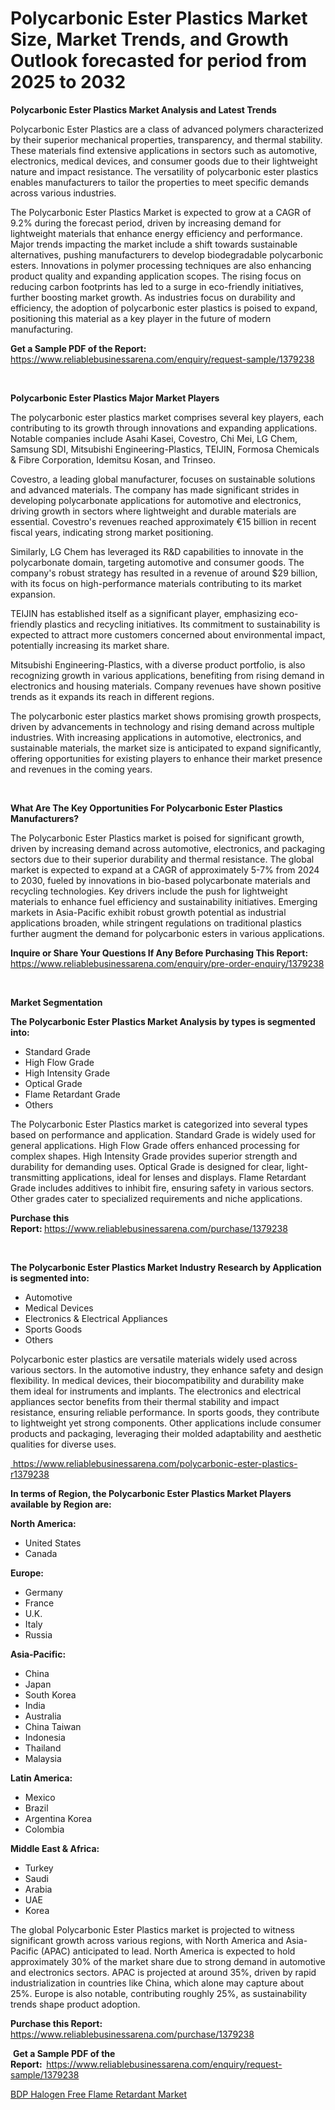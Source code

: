 <p><h1>Polycarbonic Ester Plastics Market Size, Market Trends, and Growth Outlook forecasted for period from 2025 to 2032</h1></p><p><strong>Polycarbonic Ester Plastics Market Analysis and Latest Trends</strong></p>
<p><p>Polycarbonic Ester Plastics are a class of advanced polymers characterized by their superior mechanical properties, transparency, and thermal stability. These materials find extensive applications in sectors such as automotive, electronics, medical devices, and consumer goods due to their lightweight nature and impact resistance. The versatility of polycarbonic ester plastics enables manufacturers to tailor the properties to meet specific demands across various industries.</p><p>The Polycarbonic Ester Plastics Market is expected to grow at a CAGR of 9.2% during the forecast period, driven by increasing demand for lightweight materials that enhance energy efficiency and performance. Major trends impacting the market include a shift towards sustainable alternatives, pushing manufacturers to develop biodegradable polycarbonic esters. Innovations in polymer processing techniques are also enhancing product quality and expanding application scopes. The rising focus on reducing carbon footprints has led to a surge in eco-friendly initiatives, further boosting market growth. As industries focus on durability and efficiency, the adoption of polycarbonic ester plastics is poised to expand, positioning this material as a key player in the future of modern manufacturing.</p></p>
<p><strong>Get a Sample PDF of the Report:&nbsp;</strong> <a href="https://www.reliablebusinessarena.com/enquiry/request-sample/1379238?utm_campaign=2238&utm_medium=2&utm_source=Github&utm_content=ia&utm_term=01022025&utm_id=polycarbonic-ester-plastics">https://www.reliablebusinessarena.com/enquiry/request-sample/1379238</a></p>
<p>&nbsp;</p>
<p><strong>Polycarbonic Ester Plastics Major Market Players</strong></p>
<p><p>The polycarbonic ester plastics market comprises several key players, each contributing to its growth through innovations and expanding applications. Notable companies include Asahi Kasei, Covestro, Chi Mei, LG Chem, Samsung SDI, Mitsubishi Engineering-Plastics, TEIJIN, Formosa Chemicals & Fibre Corporation, Idemitsu Kosan, and Trinseo.</p><p>Covestro, a leading global manufacturer, focuses on sustainable solutions and advanced materials. The company has made significant strides in developing polycarbonate applications for automotive and electronics, driving growth in sectors where lightweight and durable materials are essential. Covestro's revenues reached approximately €15 billion in recent fiscal years, indicating strong market positioning.</p><p>Similarly, LG Chem has leveraged its R&D capabilities to innovate in the polycarbonate domain, targeting automotive and consumer goods. The company's robust strategy has resulted in a revenue of around $29 billion, with its focus on high-performance materials contributing to its market expansion.</p><p>TEIJIN has established itself as a significant player, emphasizing eco-friendly plastics and recycling initiatives. Its commitment to sustainability is expected to attract more customers concerned about environmental impact, potentially increasing its market share.</p><p>Mitsubishi Engineering-Plastics, with a diverse product portfolio, is also recognizing growth in various applications, benefiting from rising demand in electronics and housing materials. Company revenues have shown positive trends as it expands its reach in different regions.</p><p>The polycarbonic ester plastics market shows promising growth prospects, driven by advancements in technology and rising demand across multiple industries. With increasing applications in automotive, electronics, and sustainable materials, the market size is anticipated to expand significantly, offering opportunities for existing players to enhance their market presence and revenues in the coming years.</p></p>
<p>&nbsp;</p>
<p><strong>What Are The Key Opportunities For Polycarbonic Ester Plastics Manufacturers?</strong></p>
<p><p>The Polycarbonic Ester Plastics market is poised for significant growth, driven by increasing demand across automotive, electronics, and packaging sectors due to their superior durability and thermal resistance. The global market is expected to expand at a CAGR of approximately 5-7% from 2024 to 2030, fueled by innovations in bio-based polycarbonate materials and recycling technologies. Key drivers include the push for lightweight materials to enhance fuel efficiency and sustainability initiatives. Emerging markets in Asia-Pacific exhibit robust growth potential as industrial applications broaden, while stringent regulations on traditional plastics further augment the demand for polycarbonic esters in various applications.</p></p>
<p><strong>Inquire or Share Your Questions If Any Before Purchasing This Report:</strong> <a href="https://www.reliablebusinessarena.com/enquiry/pre-order-enquiry/1379238?utm_campaign=2238&utm_medium=2&utm_source=Github&utm_content=ia&utm_term=01022025&utm_id=polycarbonic-ester-plastics">https://www.reliablebusinessarena.com/enquiry/pre-order-enquiry/1379238</a></p>
<p>&nbsp;</p>
<p><strong>Market Segmentation</strong></p>
<p><strong>The Polycarbonic Ester Plastics Market Analysis by types is segmented into:</strong></p>
<p><ul><li>Standard Grade</li><li>High Flow Grade</li><li>High Intensity Grade</li><li>Optical Grade</li><li>Flame Retardant Grade</li><li>Others</li></ul></p>
<p><p>The Polycarbonic Ester Plastics market is categorized into several types based on performance and application. Standard Grade is widely used for general applications. High Flow Grade offers enhanced processing for complex shapes. High Intensity Grade provides superior strength and durability for demanding uses. Optical Grade is designed for clear, light-transmitting applications, ideal for lenses and displays. Flame Retardant Grade includes additives to inhibit fire, ensuring safety in various sectors. Other grades cater to specialized requirements and niche applications.</p></p>
<p><strong>Purchase this Report:&nbsp;</strong><a href="https://www.reliablebusinessarena.com/purchase/1379238?utm_campaign=2238&utm_medium=2&utm_source=Github&utm_content=ia&utm_term=01022025&utm_id=polycarbonic-ester-plastics">https://www.reliablebusinessarena.com/purchase/1379238</a></p>
<p>&nbsp;</p>
<p><strong>The Polycarbonic Ester Plastics Market Industry Research by Application is segmented into:</strong></p>
<p><ul><li>Automotive</li><li>Medical Devices</li><li>Electronics & Electrical Appliances</li><li>Sports Goods</li><li>Others</li></ul></p>
<p><p>Polycarbonic ester plastics are versatile materials widely used across various sectors. In the automotive industry, they enhance safety and design flexibility. In medical devices, their biocompatibility and durability make them ideal for instruments and implants. The electronics and electrical appliances sector benefits from their thermal stability and impact resistance, ensuring reliable performance. In sports goods, they contribute to lightweight yet strong components. Other applications include consumer products and packaging, leveraging their molded adaptability and aesthetic qualities for diverse uses.</p></p>
<p><a href="https://www.reliablebusinessarena.com/polycarbonic-ester-plastics-r1379238?utm_campaign=2238&utm_medium=2&utm_source=Github&utm_content=ia&utm_term=01022025&utm_id=polycarbonic-ester-plastics">&nbsp;https://www.reliablebusinessarena.com/polycarbonic-ester-plastics-r1379238</a></p>
<p><strong>In terms of Region, the Polycarbonic Ester Plastics Market Players available by Region are:</strong></p>
<p>
    <p> <strong> North America: </strong>
        <ul>
            <li>United States</li>
            <li>Canada</li>
        </ul>
        </p> 
    <p> <strong> Europe: </strong>
        <ul>
            <li>Germany</li>
            <li>France</li>
            <li>U.K.</li>
            <li>Italy</li>
            <li>Russia</li>
        </ul>
        </p> 
    <p> <strong> Asia-Pacific: </strong>
        <ul>
            <li>China</li>
            <li>Japan</li>
            <li>South Korea</li>
            <li>India</li>
            <li>Australia</li>
            <li>China Taiwan</li>
            <li>Indonesia</li>
            <li>Thailand</li>
            <li>Malaysia</li>
        </ul>
        </p> 
    <p> <strong> Latin America: </strong>
        <ul>
            <li>Mexico</li>
            <li>Brazil</li>
            <li>Argentina Korea</li>
            <li>Colombia</li>
        </ul>
        </p> 
    <p> <strong> Middle East & Africa: </strong>
        <ul>
            <li>Turkey</li>
            <li>Saudi</li>
            <li>Arabia</li>
            <li>UAE</li>
            <li>Korea</li>
        </ul>
    </p>
    </p>
<p><p>The global Polycarbonic Ester Plastics market is projected to witness significant growth across various regions, with North America and Asia-Pacific (APAC) anticipated to lead. North America is expected to hold approximately 30% of the market share due to strong demand in automotive and electronics sectors. APAC is projected at around 35%, driven by rapid industrialization in countries like China, which alone may capture about 25%. Europe is also notable, contributing roughly 25%, as sustainability trends shape product adoption.</p></p>
<p><strong>Purchase this Report: </strong><a href="https://www.reliablebusinessarena.com/purchase/1379238?utm_campaign=2238&utm_medium=2&utm_source=Github&utm_content=ia&utm_term=01022025&utm_id=polycarbonic-ester-plastics">https://www.reliablebusinessarena.com/purchase/1379238</a></p>
<p>&nbsp;<strong>Get a Sample PDF of the Report:&nbsp;&nbsp;</strong><a href="https://www.reliablebusinessarena.com/enquiry/request-sample/1379238?utm_campaign=2238&utm_medium=2&utm_source=Github&utm_content=ia&utm_term=01022025&utm_id=polycarbonic-ester-plastics">https://www.reliablebusinessarena.com/enquiry/request-sample/1379238</a></p>
<p><strong></strong></p>
<p><p><a href="https://github.com/manesros8/Market-Research-Report-List-1/blob/main/bdp-halogen-free-flame-retardant-market.md?utm_campaign=2238&utm_medium=2&utm_source=Github&utm_content=ia&utm_term=01022025&utm_id=polycarbonic-ester-plastics">BDP Halogen Free Flame Retardant Market</a></p></p>